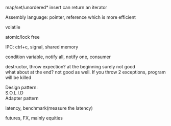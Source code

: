 

map/set/unordered\* insert can return an iterator

Assembly language: pointer, reference which is more efficient

volatile

atomic/lock free

IPC: ctrl+c, signal, shared memory

condition variable, notify all, notify one, consumer

destructor, throw expection? at the beginning surely not good  
what about at the end? not good as well. If you throw 2 exceptions, program will be killed

Design pattern:  
S.O.L.I.D  
Adapter pattern



latency, benchmark\(measure the latency\)

futures, FX, mainly equities

